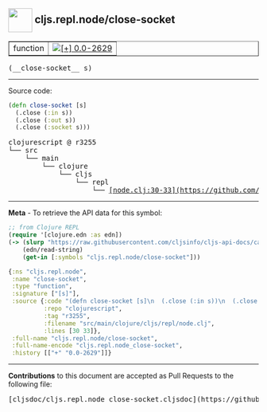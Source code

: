 ## <img width="48px" valign="middle" src="http://i.imgur.com/Hi20huC.png"> cljs.repl.node/close-socket

 <table border="1">
<tr>

<td>function</td>
<td><a href="https://github.com/cljsinfo/cljs-api-docs/tree/0.0-2629"><img valign="middle" alt="[+] 0.0-2629" src="https://img.shields.io/badge/+-0.0--2629-lightgrey.svg"></a> </td>
</tr>
</table>

 <samp>
(__close-socket__ s)<br>
</samp>

---





Source code:

```clj
(defn close-socket [s]
  (.close (:in s))
  (.close (:out s))
  (.close (:socket s)))
```

 <pre>
clojurescript @ r3255
└── src
    └── main
        └── clojure
            └── cljs
                └── repl
                    └── <ins>[node.clj:30-33](https://github.com/clojure/clojurescript/blob/r3255/src/main/clojure/cljs/repl/node.clj#L30-L33)</ins>
</pre>


---

__Meta__ - To retrieve the API data for this symbol:

```clj
;; from Clojure REPL
(require '[clojure.edn :as edn])
(-> (slurp "https://raw.githubusercontent.com/cljsinfo/cljs-api-docs/catalog/cljs-api.edn")
    (edn/read-string)
    (get-in [:symbols "cljs.repl.node/close-socket"]))
```

```clj
{:ns "cljs.repl.node",
 :name "close-socket",
 :type "function",
 :signature ["[s]"],
 :source {:code "(defn close-socket [s]\n  (.close (:in s))\n  (.close (:out s))\n  (.close (:socket s)))",
          :repo "clojurescript",
          :tag "r3255",
          :filename "src/main/clojure/cljs/repl/node.clj",
          :lines [30 33]},
 :full-name "cljs.repl.node/close-socket",
 :full-name-encode "cljs.repl.node_close-socket",
 :history [["+" "0.0-2629"]]}

```

---

__Contributions__ to this document are accepted as Pull Requests to the following file:

 <pre>
[cljsdoc/cljs.repl.node_close-socket.cljsdoc](https://github.com/cljsinfo/cljs-api-docs/blob/master/cljsdoc/cljs.repl.node_close-socket.cljsdoc)
</pre>

